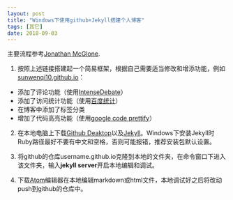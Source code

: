 ```yaml
---
layout: post
title: "Windows下使用github+Jekyll搭建个人博客"
tags: [其它]
date: 2018-09-03
---
```


主要流程参考[Jonathan McGlone](http://jmcglone.com/guides/github-pages/).
1. 按照上述链接搭建起一个简易框架，根据自己需要适当修改和增添功能，例如[sunwenqi10.github.io](https://github.com/sunwenqi10/sunwenqi10.github.io)：
  + 添加了评论功能（使用[IntenseDebate](https://intensedebate.com/)）
  + 添加了访问统计功能（使用[百度统计](https://tongji.baidu.com/web/welcome/login)）
  + 在博客中添加了标签分类
  + 增加了代码高亮功能（使用[google code prettify](https://github.com/google/code-prettify)）


2. 在本地电脑上下载[Github Deaktop](https://desktop.github.com/)以及[Jekyll](https://jekyllrb.com/docs/installation/)。Windows下安装Jekyll时Ruby路径最好不要有中文和空格，否则可能报错，推荐安装包默认设置。

3. 将github的仓库username.github.io克隆到本地的文件夹，在命令窗口下进入该文件夹，输入**jekyll server**开启本地编辑和调试。

4. 下载[Atom](https://atom.io/)编辑器在本地编辑markdown或html文件，本地调试好之后将改动push到github的仓库中。
